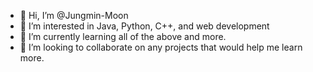 - 👋 Hi, I’m @Jungmin-Moon
- 👀 I’m interested in Java, Python, C++, and web development
- 🌱 I’m currently learning all of the above and more.
- 💞️ I’m looking to collaborate on any projects that would help me learn more.

<!---
Jungmin-Moon/Jungmin-Moon is a ✨ special ✨ repository because its `README.md` (this file) appears on your GitHub profile.
You can click the Preview link to take a look at your changes.
--->

